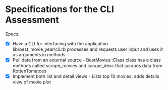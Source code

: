 # Specifications for the CLI Assessment

Specs:
- [x] Have a CLI for interfacing with the application - lib/best_movie_year/cli.rb processes and requests user input and uses it as arguments in methods
- [x] Pull data from an external source - BestMovies::Class class has a class methods called scrape_movies and scrape_desc that scrapes data from RottenTomatoes
- [X] Implement both list and detail views - Lists top 10 movies; adds details view of movie plot
